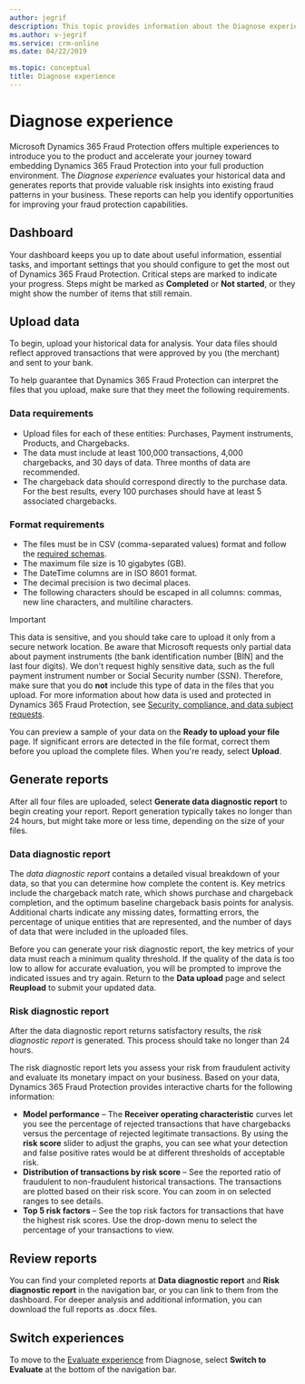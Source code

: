 ```yaml
---
author: jegrif
description: This topic provides information about the Diagnose experience in Microsoft Dynamics 365 Fraud Protection.
ms.author: v-jegrif
ms.service: crm-online
ms.date: 04/22/2019

ms.topic: conceptual
title: Diagnose experience
---
```


# Diagnose experience

Microsoft Dynamics 365 Fraud Protection offers multiple experiences to introduce you to the product and accelerate your journey toward embedding Dynamics 365 Fraud Protection into your full production environment. The *Diagnose experience* evaluates your historical data and generates reports that provide valuable risk insights into existing fraud patterns in your business. These reports can help you identify opportunities for improving your fraud protection capabilities.

## Dashboard

Your dashboard keeps you up to date about useful information, essential tasks, and important settings that you should configure to get the most out of Dynamics 365 Fraud Protection. Critical steps are marked to indicate your progress. Steps might be marked as **Completed** or **Not started**, or they might show the number of items that still remain.

## Upload data

To begin, upload your historical data for analysis. Your data files should reflect approved transactions that were approved by you (the merchant) and sent to your bank.

To help guarantee that Dynamics 365 Fraud Protection can interpret the files that you upload, make sure that they meet the following requirements.

### Data requirements
- Upload files for each of these entities: Purchases, Payment instruments, Products, and Chargebacks.
- The data must include at least 100,000 transactions, 4,000 chargebacks, and 30 days of data. Three months of data are recommended.
- The chargeback data should correspond directly to the purchase data. For the best results, every 100 purchases should have at least 5 associated chargebacks.

### Format requirements
- The files must be in CSV (comma-separated values) format and follow the [required schemas](schema.md).
- The maximum file size is 10 gigabytes (GB).
- The DateTime columns are in ISO 8601 format.
- The decimal precision is two decimal places.
- The following characters should be escaped in all columns: commas, new line characters, and multiline characters.

> [!IMPORTANT]
> This data is sensitive, and you should take care to upload it only from a secure network location. Be aware that Microsoft requests only partial data about payment instruments (the bank identification number \[BIN\] and the last four digits). We don't request highly sensitive data, such as the full payment instrument number or Social Security number (SSN). Therefore, make sure that you do **not** include this type of data in the files that you upload. For more information about how data is used and protected in Dynamics 365 Fraud Protection, see [Security, compliance, and data subject requests](security-compliance.md).

You can preview a sample of your data on the **Ready to upload your file** page. If significant errors are detected in the file format, correct them before you upload the complete files. When you're ready, select **Upload**.

## Generate reports

After all four files are uploaded, select **Generate data diagnostic report** to begin creating your report. Report generation typically takes no longer than 24 hours, but might take more or less time, depending on the size of your files.

### Data diagnostic report

The *data diagnostic report* contains a detailed visual breakdown of your data, so that you can determine how complete the content is. Key metrics include the chargeback match rate, which shows purchase and chargeback completion, and the optimum baseline chargeback basis points for analysis. Additional charts indicate any missing dates, formatting errors, the percentage of unique entities that are represented, and the number of days of data that were included in the uploaded files.

Before you can generate your risk diagnostic report, the key metrics of your data must reach a minimum quality threshold. If the quality of the data is too low to allow for accurate evaluation, you will be prompted to improve the indicated issues and try again. Return to the **Data upload** page and select **Reupload** to submit your updated data.
 
### Risk diagnostic report

After the data diagnostic report returns satisfactory results, the *risk diagnostic report* is generated. This process should take no longer than 24 hours.

The risk diagnostic report lets you assess your risk from fraudulent activity and evaluate its monetary impact on your business. Based on your data, Dynamics 365 Fraud Protection provides interactive charts for the following information:

- **Model performance** – The **Receiver operating characteristic** curves let you see the percentage of rejected transactions that have chargebacks versus the percentage of rejected legitimate transactions. By using the **risk score** slider to adjust the graphs, you can see what your detection and false positive rates would be at different thresholds of acceptable risk.
- **Distribution of transactions by risk score** – See the reported ratio of fraudulent to non-fraudulent historical transactions. The transactions are plotted based on their risk score. You can zoom in on selected ranges to see details.
- **Top 5 risk factors** – See the top risk factors for transactions that have the highest risk scores. Use the drop-down menu to select the percentage of your transactions to view.

## Review reports

You can find your completed reports at **Data diagnostic report** and **Risk diagnostic report** in the navigation bar, or you can link to them from the dashboard. For deeper analysis and additional information, you can download the full reports as .docx files.

## Switch experiences

To move to the [Evaluate experience](evaluate-experience.md) from Diagnose, select **Switch to Evaluate** at the bottom of the navigation bar.
